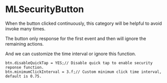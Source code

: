 # MLSecurityButton

When the button clicked continuously, this category will be helpful to avoid invoke many times.

The button only response for the first event and then will ignore the remaining actions.

And we can customize the time interval or ignore this function.

```
btn.disableQuickTap = YES;// Disable quick tap to enable security reponse function.
btn.minimumClickInterval = 3.f;// Custom minimum click time interval, default is 0.75.
```
